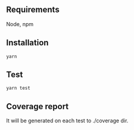 ## Requirements

Node, npm

## Installation

```
yarn
```

## Test

```
yarn test
```

## Coverage report

It will be generated on each test to ./coverage dir.
